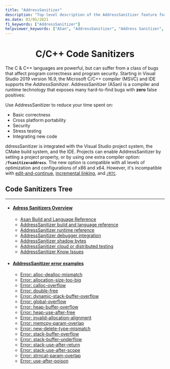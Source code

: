```yaml
---
title: "AddressSanitizer"
description: "Top-level description of the AddressSanitizer feature for Microsoft C/C++."
ms.date: 03/05/2021
f1_keywords: ["AddressSanitizer"]
helpviewer_keywords: ["ASan", "AddressSanitizer", "Address Sanitizer", "compiling for AddressSanitizer"]
---
```

<link rel="stylesheet" href="https://cdn.jsdelivr.net/npm/bootstrap-icons@1.5.0/font/bootstrap-icons.css">
<h1 style="text-align:center">C/C++ Code Sanitizers <i class="bi bi-bug-fill"></i></h1>

The C & C++ languages are powerful, but can suffer from a class of bugs that affect program correctness and program security. Starting in Visual Studio 2019 version 16.9, the Microsoft C/C++ compiler (MSVC) and IDE supports the *AddressSanitizer*. AddressSanitizer (ASan) is a compiler and runtime technology that exposes many hard-to-find bugs with **zero** false positives:

Use AddressSanitizer to reduce your time spent on:

- Basic correctness
- Cross platform portability
- Security
- Stress testing
- Integrating new code

ddressSanitizer is integrated with the Visual Studio project system, the CMake build system, and the IDE. Projects can enable AddressSanitizer by setting a project property, or by using one extra compiler option: **`/fsanitize=address`**. The new option is compatible with all levels of optimization and configurations of x86 and x64. However, it's incompatible with [edit-and-continue](/visualstudio/debugger/edit-and-continue-visual-cpp), [incremental linking](../build/reference/incremental-link-incrementally.md), and [`/RTC`](../build/reference/rtc-run-time-error-checks.md).

## Code Sanitizers Tree <i class="bi bi-list-nested"></i>
---

* #### [Adress Sanitizers Overview](asan.md)
   * [Asan Build and Language Reference](asan-building.md)
   * [AddressSanitizer build and language reference](./asan-building.md)
   * [AddressSanitizer runtime reference](./asan-runtime.md)
   * [AddressSanitizer debugger integration](./asan-debugger-integration.md)
   * [AddressSanitizer shadow bytes](./asan-shadow-bytes.md)
   * [AddressSanitizer cloud or distributed testing](./asan-offline-crash-dumps.md)
   * [AddressSanitizer Know Issues](asan-known-issues.md)

* #### [AddressSanitizer error examples](./asan-error-examples.md)
   * [Error: alloc-dealloc-mismatch](./error-alloc-dealloc-mismatch.md)
   * [Error: allocation-size-too-big](./error-allocation-size-too-big.md)
   * [Error: calloc-overflow](./error-calloc-overflow.md)
   * [Error: double-free](./error-double-free.md)
   * [Error: dynamic-stack-buffer-overflow](./error-dynamic-stack-buffer-overflow.md)
   * [Error: global-overflow](./error-global-buffer-overflow.md)
   * [Error: heap-buffer-overflow](./error-heap-buffer-overflow.md)
   * [Error: heap-use-after-free](./error-heap-use-after-free.md)
   * [Error: invalid-allocation-alignment](./error-invalid-allocation-alignment.md)
   * [Error: memcpy-param-overlap](./error-memcpy-param-overlap.md)
   * [Error: new-delete-type-mismatch](./error-new-delete-type-mismatch.md)
   * [Error: stack-buffer-overflow](./error-stack-buffer-overflow.md)
   * [Error: stack-buffer-underflow](./error-stack-buffer-underflow.md)
   * [Error: stack-use-after-return](./error-stack-use-after-return.md)
   * [Error: stack-use-after-scope](./error-stack-use-after-scope.md)
   * [Error: strncat-param-overlap](./error-strncat-param-overlap.md)
   * [Error: use-after-poison](./error-use-after-poison.md)
